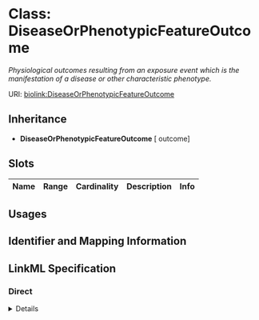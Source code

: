 # Class: DiseaseOrPhenotypicFeatureOutcome
_Physiological outcomes resulting from an exposure event which is the manifestation of a disease or other characteristic phenotype._





URI: [biolink:DiseaseOrPhenotypicFeatureOutcome](https://w3id.org/biolink/vocab/DiseaseOrPhenotypicFeatureOutcome)




## Inheritance

* **DiseaseOrPhenotypicFeatureOutcome** [ outcome]




## Slots

| Name | Range | Cardinality | Description  | Info |
| ---  | --- | --- | --- | --- |


## Usages



## Identifier and Mapping Information









## LinkML Specification

<!-- TODO: investigate https://stackoverflow.com/questions/37606292/how-to-create-tabbed-code-blocks-in-mkdocs-or-sphinx -->

### Direct

<details>
```yaml
name: disease or phenotypic feature outcome
description: Physiological outcomes resulting from an exposure event which is the
  manifestation of a disease or other characteristic phenotype.
from_schema: https://w3id.org/biolink/biolink-model
mixins:
- outcome

```
</details>

### Induced

<details>
```yaml
name: disease or phenotypic feature outcome
description: Physiological outcomes resulting from an exposure event which is the
  manifestation of a disease or other characteristic phenotype.
from_schema: https://w3id.org/biolink/biolink-model
mixins:
- outcome

```
</details>